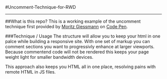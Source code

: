 #Uncomment-Technique-for-RWD

* * *

##What is this repo?
This is a working example of the uncomment technique first provided by [Moritz Giessmann](http://moritz-giessmann.de) on [Code Pen](http://codepen.io/MoritzGiessmann/pen/LcfdH).


###Technique / Usage
The structure will allow you to keep your html in one palce while building a responsive site. With one set of markup you can comment sections you want to progressivly enhance at larger viewports. Because commentend code will not be rendered this keeps your page weight light for smaller bandwidth devices.

This approach also keeps you HTML all in one place, resolving pains with remote HTML in JS files.